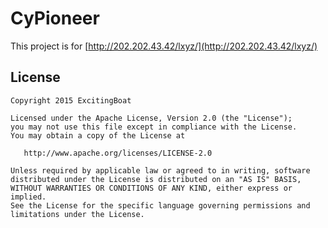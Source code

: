 # CyPioneer
This project is for [http://202.202.43.42/lxyz/](http://202.202.43.42/lxyz/)


License
-------

    Copyright 2015 ExcitingBoat

    Licensed under the Apache License, Version 2.0 (the "License");
    you may not use this file except in compliance with the License.
    You may obtain a copy of the License at

       http://www.apache.org/licenses/LICENSE-2.0

    Unless required by applicable law or agreed to in writing, software
    distributed under the License is distributed on an "AS IS" BASIS,
    WITHOUT WARRANTIES OR CONDITIONS OF ANY KIND, either express or implied.
    See the License for the specific language governing permissions and
    limitations under the License.
